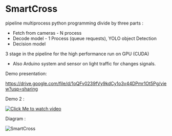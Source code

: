 # SmartCross

pipeline  multiprocess python programming divide by three parts :
* Fetch from cameras - N process
* Decode model - 1 Process (queue requests), YOLO object Detection
* Decision model

3 stage in the pipeline for the high performance run on GPU (CUDA)

* Also Arduino system and sensor on light traffic for changes signals.


Demo presentation:

https://drive.google.com/file/d/1oQFv0239fVy9kdCy1o3v44DPmr1Ot5Pg/view?usp=sharing

Demo 2 :

[![Click Me to watch video](http://img.youtube.com/vi/Gksijau4mHY/0.jpg)](https://youtu.be/Gksijau4mHY "Video Title")



Diagram :

![SmartCross](https://i.ibb.co/dKFDmLb/Smart-Cross-Lights-Diagram.jpg)
